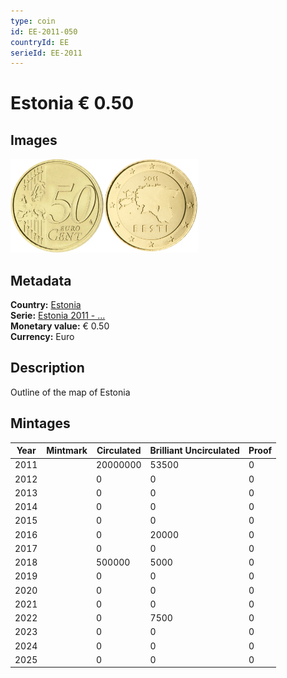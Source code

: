 ```yaml
---
type: coin
id: EE-2011-050
countryId: EE
serieId: EE-2011
---
```


# Estonia € 0.50

## Images

<img src="../../../Images/common-2007-050.webp" height="150" alt="Front image"><img src="Images/estonia-2011-050.webp" height="150" alt="Back image">

## Metadata

**Country:** [Estonia](../index.md)\
**Serie:** [Estonia 2011 - ...](index.md)\
**Monetary value:** € 0.50\
**Currency:** Euro

## Description

Outline of the map of Estonia

## Mintages

| Year | Mintmark | Circulated | Brilliant Uncirculated | Proof |
| ---- | -------- | ---------- | ---------------------- | ----- |
| 2011 |          | 20000000   | 53500                  | 0     |
| 2012 |          | 0          | 0                      | 0     |
| 2013 |          | 0          | 0                      | 0     |
| 2014 |          | 0          | 0                      | 0     |
| 2015 |          | 0          | 0                      | 0     |
| 2016 |          | 0          | 20000                  | 0     |
| 2017 |          | 0          | 0                      | 0     |
| 2018 |          | 500000     | 5000                   | 0     |
| 2019 |          | 0          | 0                      | 0     |
| 2020 |          | 0          | 0                      | 0     |
| 2021 |          | 0          | 0                      | 0     |
| 2022 |          | 0          | 7500                   | 0     |
| 2023 |          | 0          | 0                      | 0     |
| 2024 |          | 0          | 0                      | 0     |
| 2025 |          | 0          | 0                      | 0     |
